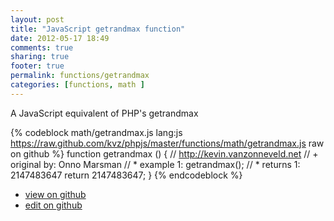 ```yaml
---
layout: post
title: "JavaScript getrandmax function"
date: 2012-05-17 18:49
comments: true
sharing: true
footer: true
permalink: functions/getrandmax
categories: [functions, math ]
---
```

A JavaScript equivalent of PHP's getrandmax
<!-- more -->
{% codeblock math/getrandmax.js lang:js https://raw.github.com/kvz/phpjs/master/functions/math/getrandmax.js raw on github %}
function getrandmax () {
    // http://kevin.vanzonneveld.net
    // +   original by: Onno Marsman
    // *     example 1: getrandmax();
    // *     returns 1: 2147483647
    return 2147483647;
}
{% endcodeblock %}
<ul>
 <li><a href="https://github.com/kvz/phpjs/blob/master/functions/math/getrandmax.js">view on github</a></li>
 <li><a href="https://github.com/kvz/phpjs/edit/master/functions/math/getrandmax.js">edit on github</a></li>
</ul>
